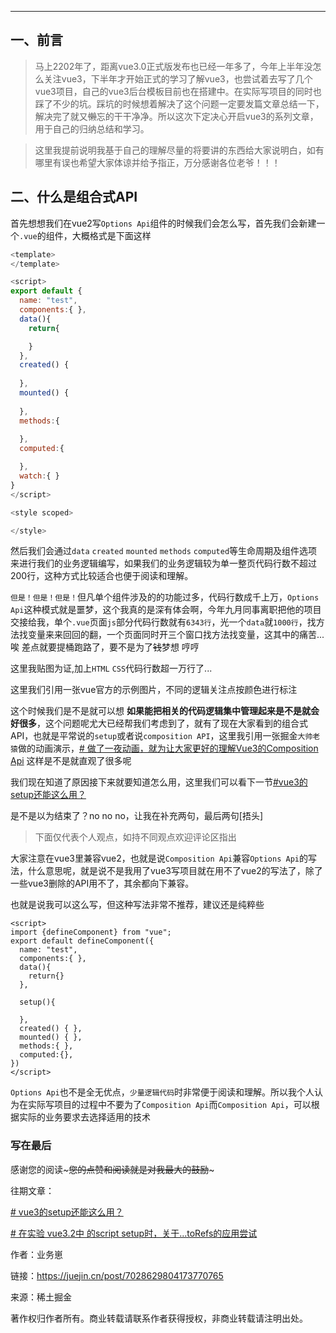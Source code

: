 -----
## 一、前言

> 马上2202年了，距离vue3.0正式版发布也已经一年多了，今年上半年没怎么关注vue3，下半年才开始正式的学习了解vue3，也尝试着去写了几个vue3项目，自己的vue3后台模板目前也在搭建中。在实际写项目的同时也踩了不少的坑。踩坑的时候想着解决了这个问题一定要发篇文章总结一下，解决完了就又~~懒~~忘的干干净净。所以这次下定决心开启vue3的系列文章，用于自己的归纳总结和学习。

> 这里我提前说明我基于自己的理解尽量的将要讲的东西给大家说明白，如有哪里有误也希望大家体谅并给予指正，万分感谢各位老爷！！！

## 二、什么是组合式API

首先想想我们在vue2写`Options Api`组件的时候我们会怎么写，首先我们会新建一个`.vue`的组件，大概格式是下面这样

```js
<template>
</template>

<script>
export default {
  name: "test",
  components:{ },
  data(){
    return{

    }
  },
  created() { 
  
  },
  mounted() { 
  
  },
  methods:{
  
  },
  computed:{

  },
  watch:{ }
}
</script>

<style scoped>

</style>
```

然后我们会通过`data` `created` `mounted` `methods` `computed`等生命周期及组件选项来进行我们的业务逻辑编写，如果我们的业务逻辑较为单一整页代码行数不超过200行，这种方式比较适合也便于阅读和理解。

`但是！但是！但是！`但凡单个组件涉及的的功能过多，代码行数成千上万，`Options Api`这种模式就是噩梦，这个我真的是深有体会啊，今年九月同事离职把他的项目交接给我，单个`.vue`页面`js`部分代码行数就有`6343行`，光一个`data`就`1000行`，找方法找变量来来回回的翻，一个页面同时开三个窗口找方法找变量，这其中的痛苦...唉 差点就要提桶跑路了，要不是为了~~钱~~梦想 哼哼

这里我贴图为证,加上`HTML` `CSS`代码行数超一万行了...

这里我们引用一张vue官方的示例图片，不同的逻辑关注点按颜色进行标注

这个时候我们是不是就可以想 **如果能把相关的代码逻辑集中管理起来是不是就会好很多**，这个问题呢尤大已经帮我们考虑到了，就有了现在大家看到的组合式API，也就是平常说的`setup`或者说`composition API`，这里我引用一张掘金`大帅老猿`做的动画演示，[\# 做了一夜动画，就为让大家更好的理解Vue3的Composition Api](https://juejin.cn/post/6890545920883032071) 这样是不是就直观了很多呢

我们现在知道了原因接下来就要知道怎么用，这里我们可以看下一节[#vue3的setup还能这么用？](https://juejin.cn/post/7029339447078420493)

是不是以为结束了？no no no，让我在补充两句，最后两句\[捂头\]

> 下面仅代表个人观点，如持不同观点欢迎评论区指出

大家注意在vue3里兼容vue2，也就是说`Composition Api`兼容`Options Api`的写法，什么意思呢，就是说不是我用了vue3写项目就在用不了vue2的写法了，除了一些vue3删除的API用不了，其余都向下兼容。

也就是说我可以这么写，但这种写法非常不推荐，建议还是纯粹些

```
<script>
import {defineComponent} from "vue";
export default defineComponent({
  name: "test",
  components:{ },
  data(){
    return{}
  },
  
  setup(){
    
  },
  created() { },
  mounted() { },
  methods:{ },
  computed:{},
})
</script>
```

`Options Api`也不是全无优点，`少量逻辑代码`时非常便于阅读和理解。所以我个人认为在实际写项目的过程中不要为了`Composition Api`而`Composition Api`，可以根据实际的业务要求去选择适用的技术

### 写在最后

感谢您的阅读~~~您的点赞和阅读就是对我最大的鼓励~~~

往期文章：

[\# vue3的setup还能这么用？](https://juejin.cn/post/7029339447078420493)

[\# 在实验 vue3.2中 的script setup时，关于...toRefs的应用尝试](https://juejin.cn/post/7030453540657037325)

作者：业务崽

链接：https://juejin.cn/post/7028629804173770765

来源：稀土掘金

著作权归作者所有。商业转载请联系作者获得授权，非商业转载请注明出处。

